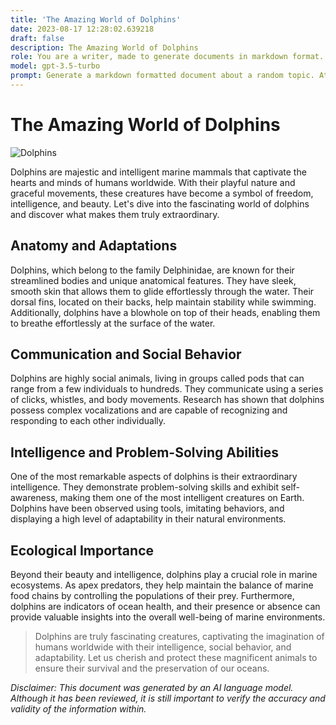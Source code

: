 ```yaml
---
title: 'The Amazing World of Dolphins'
date: 2023-08-17 12:28:02.639218
draft: false
description: The Amazing World of Dolphins
role: You are a writer, made to generate documents in markdown format. It is very important that all of the documents you generate are in valid markdown format.
model: gpt-3.5-turbo
prompt: Generate a markdown formatted document about a random topic. At the bottom, include a disclaimer explaining that the document was generated by you. The first line of the document should be the title. Make sure that the entire document is in proper markdown format, using a mix of various tags to make the document visually appealing.
---
```


# The Amazing World of Dolphins

![Dolphins](https://images.unsplash.com/photo-1529275997945-d08705235205)

Dolphins are majestic and intelligent marine mammals that captivate the hearts and minds of humans worldwide. With their playful nature and graceful movements, these creatures have become a symbol of freedom, intelligence, and beauty. Let's dive into the fascinating world of dolphins and discover what makes them truly extraordinary.

## Anatomy and Adaptations
Dolphins, which belong to the family Delphinidae, are known for their streamlined bodies and unique anatomical features. They have sleek, smooth skin that allows them to glide effortlessly through the water. Their dorsal fins, located on their backs, help maintain stability while swimming. Additionally, dolphins have a blowhole on top of their heads, enabling them to breathe effortlessly at the surface of the water.

## Communication and Social Behavior
Dolphins are highly social animals, living in groups called pods that can range from a few individuals to hundreds. They communicate using a series of clicks, whistles, and body movements. Research has shown that dolphins possess complex vocalizations and are capable of recognizing and responding to each other individually.

## Intelligence and Problem-Solving Abilities
One of the most remarkable aspects of dolphins is their extraordinary intelligence. They demonstrate problem-solving skills and exhibit self-awareness, making them one of the most intelligent creatures on Earth. Dolphins have been observed using tools, imitating behaviors, and displaying a high level of adaptability in their natural environments.

## Ecological Importance
Beyond their beauty and intelligence, dolphins play a crucial role in marine ecosystems. As apex predators, they help maintain the balance of marine food chains by controlling the populations of their prey. Furthermore, dolphins are indicators of ocean health, and their presence or absence can provide valuable insights into the overall well-being of marine environments.

>Dolphins are truly fascinating creatures, captivating the imagination of humans worldwide with their intelligence, social behavior, and adaptability. Let us cherish and protect these magnificent animals to ensure their survival and the preservation of our oceans.

*Disclaimer: This document was generated by an AI language model. Although it has been reviewed, it is still important to verify the accuracy and validity of the information within.*